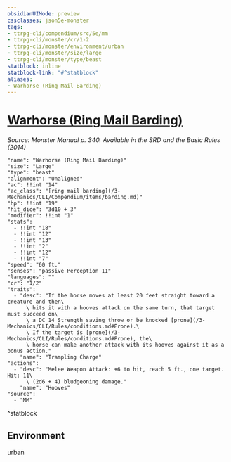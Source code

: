 ```yaml
---
obsidianUIMode: preview
cssclasses: json5e-monster
tags:
- ttrpg-cli/compendium/src/5e/mm
- ttrpg-cli/monster/cr/1-2
- ttrpg-cli/monster/environment/urban
- ttrpg-cli/monster/size/large
- ttrpg-cli/monster/type/beast
statblock: inline
statblock-link: "#^statblock"
aliases:
- Warhorse (Ring Mail Barding)
---
```

# [Warhorse (Ring Mail Barding)](3-Mechanics\CLI\Compendium\bestiary\beast/warhorse-ring-mail-barding.md)
*Source: Monster Manual p. 340. Available in the <span title='Systems Reference Document (5.1)'>SRD</span> and the Basic Rules (2014)*  

```statblock
"name": "Warhorse (Ring Mail Barding)"
"size": "Large"
"type": "beast"
"alignment": "Unaligned"
"ac": !!int "14"
"ac_class": "[ring mail barding](/3-Mechanics/CLI/Compendium/items/barding.md)"
"hp": !!int "19"
"hit_dice": "3d10 + 3"
"modifier": !!int "1"
"stats":
  - !!int "18"
  - !!int "12"
  - !!int "13"
  - !!int "2"
  - !!int "12"
  - !!int "7"
"speed": "60 ft."
"senses": "passive Perception 11"
"languages": ""
"cr": "1/2"
"traits":
  - "desc": "If the horse moves at least 20 feet straight toward a creature and then\
      \ hits it with a hooves attack on the same turn, that target must succeed on\
      \ a DC 14 Strength saving throw or be knocked [prone](/3-Mechanics/CLI/Rules/conditions.md#Prone).\
      \ If the target is [prone](/3-Mechanics/CLI/Rules/conditions.md#Prone), the\
      \ horse can make another attack with its hooves against it as a bonus action."
    "name": "Trampling Charge"
"actions":
  - "desc": "Melee Weapon Attack: +6 to hit, reach 5 ft., one target. Hit: 11\
      \ (2d6 + 4) bludgeoning damage."
    "name": "Hooves"
"source":
  - "MM"
```
^statblock

## Environment

urban